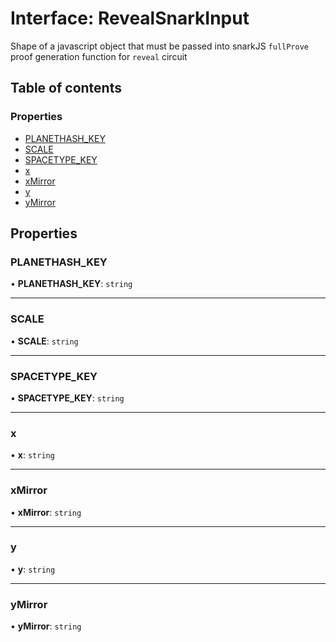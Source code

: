 # Interface: RevealSnarkInput

Shape of a javascript object that must be passed into snarkJS `fullProve`
proof generation function for `reveal` circuit

## Table of contents

### Properties

- [PLANETHASH_KEY](RevealSnarkInput.md#planethash_key)
- [SCALE](RevealSnarkInput.md#scale)
- [SPACETYPE_KEY](RevealSnarkInput.md#spacetype_key)
- [x](RevealSnarkInput.md#x)
- [xMirror](RevealSnarkInput.md#xmirror)
- [y](RevealSnarkInput.md#y)
- [yMirror](RevealSnarkInput.md#ymirror)

## Properties

### PLANETHASH_KEY

• **PLANETHASH_KEY**: `string`

---

### SCALE

• **SCALE**: `string`

---

### SPACETYPE_KEY

• **SPACETYPE_KEY**: `string`

---

### x

• **x**: `string`

---

### xMirror

• **xMirror**: `string`

---

### y

• **y**: `string`

---

### yMirror

• **yMirror**: `string`
